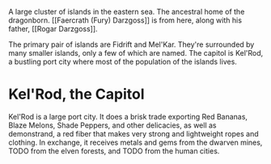 A large cluster of islands in the eastern sea. The ancestral home of the dragonborn. [[Faercrath (Fury) Darzgoss]] is from here, along with his father, [[Rogar Darzgoss]]. 

The primary pair of islands are Fidrift and Mel'Kar. They're surrounded by many smaller islands, only a few of which are named. The capitol is Kel'Rod, a bustling port city where most of the population of the islands lives. 

# Kel'Rod, the Capitol
Kel'Rod is a large port city. It does a brisk trade exporting Red Bananas, Blaze Melons, Shade Peppers, and other delicacies, as well as demonstrand, a red fiber that makes very strong and lightweight ropes and clothing. In exchange, it receives metals and gems from the dwarven mines, TODO from the elven forests, and TODO from the human cities.